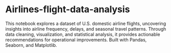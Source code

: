# Airlines-flight-data-analysis
This notebook explores a dataset of U.S. domestic airline flights, uncovering insights into airline frequency, delays, and seasonal travel patterns. Through data cleaning, visualization, and statistical analysis, it provides actionable recommendations for operational improvements. Built with Pandas, Seaborn, and Matplotlib.
